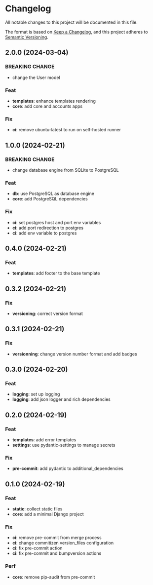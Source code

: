 # Changelog

All notable changes to this project will be documented in this file.

The format is based on [Keep a Changelog](https://keepachangelog.com/en/1.1.0/),
and this project adheres to [Semantic Versioning](https://semver.org/spec/v2.0.0.html).

## 2.0.0 (2024-03-04)

### BREAKING CHANGE

- change the User model

### Feat

- **templates**: enhance templates rendering
- **core**: add core and accounts apps

### Fix

- **ci**: remove ubuntu-latest to run on self-hosted runner

## 1.0.0 (2024-02-21)

### BREAKING CHANGE

- change database engine from SQLite to PostgreSQL

### Feat

- **db**: use PostgreSQL as database engine
- **core**: add PostgreSQL dependencies

### Fix

- **ci**: set postgres host and port env variables
- **ci**: add port redirection to postgres
- **ci**: add env variable to postgres

## 0.4.0 (2024-02-21)

### Feat

- **templates**: add footer to the base template

## 0.3.2 (2024-02-21)

### Fix

- **versioning**: correct version format

## 0.3.1 (2024-02-21)

### Fix

- **versionning**: change version number format and add badges

## 0.3.0 (2024-02-20)

### Feat

- **logging**: set up logging
- **logging**: add json logger and rich dependencies

## 0.2.0 (2024-02-19)

### Feat

- **templates**: add error templates
- **settings**: use pydantic-settings to manage secrets

### Fix

- **pre-commit**: add pydantic to additional_dependencies

## 0.1.0 (2024-02-19)

### Feat

- **static**: collect static files
- **core**: add a minimal Django project

### Fix

- **ci**: remove pre-commit from merge process
- **ci**: change commitizen version_files configuration
- **ci**: fix pre-commit action
- **ci**: fix pre-commit and bumpversion actions

### Perf

- **core**: remove pip-audit from pre-commit
